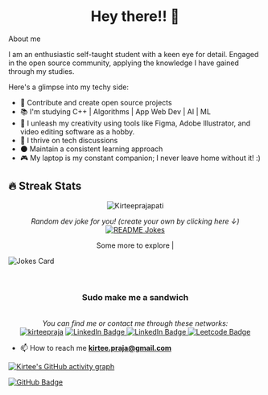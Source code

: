 <h1 align="center">Hey there!! 👋</h1>

<summary>About me</summary>
    <p>
        I am an enthusiastic self-taught student with a keen eye for detail. Engaged in the open source community, applying the knowledge I have gained through my studies.
    </p>
    Here's a glimpse into my techy side:
    <ul>
        <li>🎯 Contribute and create open source projects</li>
        <li>📚 I'm studying C++ | Algorithms | App Web Dev | AI | ML </li>
        <li>🎯 I unleash my creativity using tools like Figma, Adobe Illustrator, and video editing software as a hobby.</li>
        <li>💬 I thrive on tech discussions</li>
        <li>🌑 Maintain a consistent learning approach</li>
        <li>🎮 My laptop is my constant companion; I never leave home without it! :)</li>
    </ul>

## 🔥 Streak Stats
<p align="center"><img src="https://github-readme-streak-stats.herokuapp.com/?user=kirteeprajapati&theme=algolia" alt="Kirteeprajapati" /></p>

<p align="center">
    <i>Random dev joke for you! (create your own by clicking here ↓)</i><br>
    <a href="https://readme-jokes.vercel.app"><img align="center" src="https://readme-jokes.vercel.app/api" alt="README Jokes"></a> 
</p>

<p align="center">
Some more to explore | 
    
![Jokes Card](https://readme-jokes.vercel.app/api?theme=tokyonight)
</p>
<br>
<h3 align="center">Sudo make me a sandwich</h3> 

<p align="center"> 
<br> <i>You can find me or contact me through these networks:</i> </br>
<a href="https://twitter.com/kirteepraja" target="blank"><img src="https://img.shields.io/twitter/follow/kirteepraja?logo=twitter&style=for-the-badge" alt="kirteepraja" /></a>
    <a href="https://www.linkedin.com/in/kirtee-prajapati-8525a6227/" target="_blank">
        <img src="https://img.shields.io/badge/LinkedIn-0077B5?style=for-the-badge&logo=linkedin&logoColor=white" alt="LinkedIn Badge" />
    </a>
    <a href="https://leetcode.com/kirteepraja/" target="_blank">
        <img src="https://img.shields.io/badge/C%2B%2B-00599C?style=for-the-badge&logo=c%2B%2B&logoColor=white" alt="LinkedIn Badge" />
    </a>
    </a>
    <a href="https://www.facebook.com/profile.php?id=100083699735486" target="_blank">
        <img src="https://img.shields.io/badge/Facebook-1877F2?style=for-the-badge&logo=facebook&logoColor=white" alt="Leetcode Badge" />
    </a>
</p>

- 📫 How to reach me **kirtee.praja@gmail.com**
<p align="center">

[![Kirtee's GitHub activity graph](https://activity-graph.herokuapp.com/graph?username=Kirteeprajapati&theme=xcode)](https://git.io/kirteeprajapati)

 <a href="https://github.com/kirteeprajapati?tab=followers"><img src="https://img.shields.io/github/followers/kirteeprajapati?label=Followers&style=social" alt="GitHub Badge" align="center"></a> 
</p>
 
